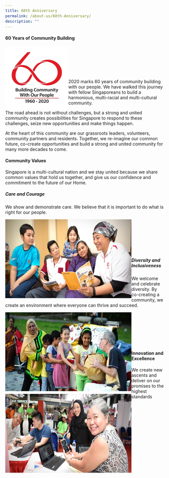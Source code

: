 ```yaml
---
title: 60th Anniversary
permalink: /about-us/60th-Anniversary/
description: ""
---
```

#### **60 Years of Community Building**


<img style="height:200px;width:200px" align="left" src="/images/About%20Us/60th%20Anniversary/pa60-logo-high-res462929700a1d6b0c895eff0000f6c7a3.jpg">
<br><br><br><br><br><br>
2020 marks 60 years of community building with our people. We have walked this journey with fellow Singaporeans to build a harmonious, multi-racial and multi-cultural community.

The road ahead is not without challenges, but a strong and united community creates possibilities for Singapore to respond to these challenges, seize new opportunities and make things happen.

At the heart of this community are our grassroots leaders, volunteers, community partners and residents. Together, we re-imagine our common future, co-create opportunities and build a strong and united community for many more decades to come.

#### **Community Values**
Singapore is a multi-cultural nation and we stay united because we share common values that hold us together, and give us our confidence and commitment to the future of our Home.

##### Care and Courage

We show and demonstrate care. We believe that it is important to do what is right for our people.

<img style="height:250px;width:400px" align="left" src="/images/About%20Us/60th%20Anniversary/Care%20and%20Courage.jpg"><br><br><br><br><br><br>


##### Diversity and Inclusiveness

We welcome and celebrate diversity. By co-creating a community, we create an environment where everyone can thrive and succeed.

<img style="height:250px;width:400px" align="left" src="/images/About%20Us/60th%20Anniversary/Diversity%20and%20Inclusiveness.jpg"><br><br><br><br><br><br>


#### Innovation and Excellence

We create new ascents and deliver on our promises to the highest standards
<img style="height:250px;width:400px" align="left" src="/images/About%20Us/60th%20Anniversary/Innovation%20and%20Excellence.jpg">
